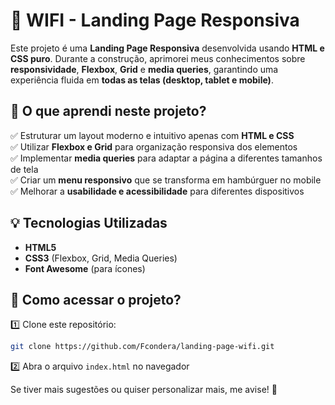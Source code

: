 # 🚀 WIFI - Landing Page Responsiva  

Este projeto é uma **Landing Page Responsiva** desenvolvida usando **HTML e CSS puro**. Durante a construção, aprimorei meus conhecimentos sobre **responsividade**, **Flexbox**, **Grid** e **media queries**, garantindo uma experiência fluida em **todas as telas (desktop, tablet e mobile)**.  

## 📌 O que aprendi neste projeto?  
✅ Estruturar um layout moderno e intuitivo apenas com **HTML e CSS**  
✅ Utilizar **Flexbox e Grid** para organização responsiva dos elementos  
✅ Implementar **media queries** para adaptar a página a diferentes tamanhos de tela  
✅ Criar um **menu responsivo** que se transforma em hambúrguer no mobile  
✅ Melhorar a **usabilidade e acessibilidade** para diferentes dispositivos  

## 💡 Tecnologias Utilizadas  
- **HTML5**  
- **CSS3** (Flexbox, Grid, Media Queries)  
- **Font Awesome** (para ícones)  


## 🔗 Como acessar o projeto?  
1️⃣ Clone este repositório:  
```bash
git clone https://github.com/Fcondera/landing-page-wifi.git
```
2️⃣ Abra o arquivo `index.html` no navegador  

Se tiver mais sugestões ou quiser personalizar mais, me avise! 🚀
